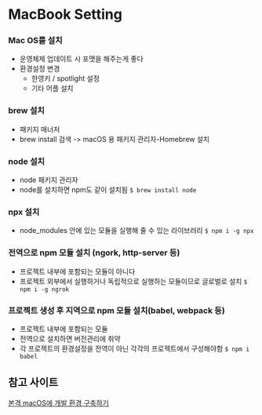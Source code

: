 # MacBook Setting

### Mac OS를 설치
* 운영체제 업데이트 시 포맷을 해주는게 좋다
* 환경설정 변경
	* 한영키 / spotlight 설정
	* 기타 어플 설치

### brew 설치
* 패키지 매너저
* brew install 검색 -> macOS 용 패키지 관리자-Homebrew 설치

### node 설치
* node 패키지 관리자
* node를 설치하면 npm도 같이 설치됨
`$ brew install node`

### npx 설치
* node_modules 안에 있는 모듈을 실행해 줄 수 있는 라이브러리
`$ npm i -g npx`

### 전역으로 npm 모듈 설치 (ngork, http-server 등)
* 프로젝트 내부에 포함되는 모듈이 아니다
* 프로젝트 외부에서 실행하거나 독립적으로 실행하는 모듈이므로 글로벌로 설치
`$ npm i -g ngrok`

### 프로젝트 생성 후 지역으로 npm 모듈 설치(babel, webpack 등)
* 프로젝트 내부에 포함되는 모듈
* 전역으로 설치하면 버전관리에 취약
* 각 프로젝트의 환경설정을 전역이 아닌 각각의 프로젝트에서 구성해야함
`$ npm i babel`




## 참고 사이트
[본격 macOS에 개발 환경 구축하기](https://subicura.com/2017/11/22/mac-os-development-environment-setup.html)